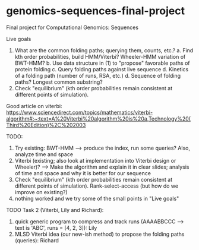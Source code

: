 # genomics-sequences-final-project
Final project for Computational Genomics: Sequences

Live goals
1. What are the common folding paths; querying them, counts, etc.?
    a. Find kth order probabilities, build HMM/Viterbi? Wheeler-HMM variation of BWT-HMM?
    b. Use data structure in (1) to "propose" favorable paths of protein folding
    c. Query folding paths against live sequence
    d. Kinetics of a folding path (number of runs, RSA, etc.)
    d. Sequence of folding paths? Longest common substring?
2. Check "equilibrium" (kth order probabilities remain consistent at different points of simulation).

Good article on viterbi: https://www.sciencedirect.com/topics/mathematics/viterbi-algorithm#:~:text=A%20Viterbi%20algorithm%20is%20a,Technology%20(Third%20Edition)%2C%202003


TODO:
1. Try existing: BWT-HMM --> produce the index, run some queries? Also, analyze time and space
2. Viterbi (existing; also look at implementation into Viterbi design or Wheeler)? --> Make the algorithm and explain it in clear slides; analysis of time and space and why it is better for our sequence
3. Check "equilibrium" (kth order probabilities remain consistent at different points of simulation). Rank-select-access (but how do we improve on existing?)
4. nothing worked and we try some of the small points in "Live goals"


TODO Task 2 (Viterbi, Lily and Richard):
1. quick generic program to compress and track runs (AAAABBCCC --> text is 'ABC', runs = [4, 2, 3]): Lily
2. MLSD Viterbi idea (our new-ish method) to propose the folding paths (queries): Richard
